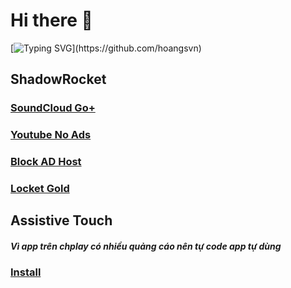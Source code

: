 # Hi there 👋

[![Typing SVG](https://readme-typing-svg.herokuapp.com?font=Fira+Code&pause=1000&random=false&width=435&lines=Hi+everybody++!;My+name+is+Hoang;Nice+to+meet+you;Goodbye+!)](https://github.com/hoangsvn)

## ShadowRocket

### [SoundCloud Go+](https://tinyurl.com/ywbrjudz)

### [Youtube No Ads](https://tinyurl.com/mr2ah8ra)

[//]: # (### [Spotify]&#40;https://tinyurl.com/nbnn728d&#41;)

### [Block AD Host](https://tinyurl.com/y77ywu3c)

### [Locket Gold](https://tinyurl.com/yzzz7ac2)

## Assistive Touch

##### Vì app trên chplay có nhiều quảng cáo nên tự code app tự dùng

### [Install](https://github.com/hoangsvn/hoangsvn/tree/main/apk)



